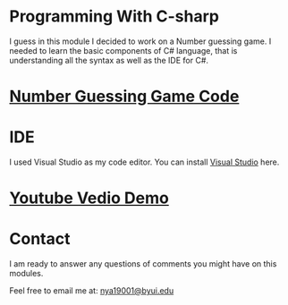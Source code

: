 # **Programming With C-sharp**

I guess in this module I decided to work on a Number guessing game. I needed to learn the basic components of C# language, that is understanding all the syntax as well as the IDE for C#. 

# [Number Guessing Game Code](https://github.com/willardnyamombe/programmingWithC-sharp/blob/main/numberguessinggame.cs)

#  IDE 
I used Visual Studio as my code editor. You can install [Visual Studio](https://visualstudio.microsoft.com/) here.

# [Youtube Vedio Demo](https://youtu.be/lZG02Y_I8LQ)

# **Contact**
I am ready to answer any questions of comments you might have on this modules. 

Feel free to email me at:
[nya19001@byui.edu](https://outlook.office.com/mail/inbox)
